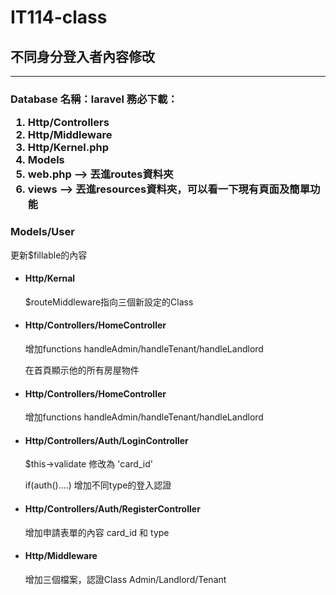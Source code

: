 # IT114-class

<h2>不同身分登入者內容修改</h2>
<hr>
<h3>
Database 名稱：laravel
務必下載：
   <ol>
      <li> Http/Controllers</li>
      <li> Http/Middleware</li>
      <li> Http/Kernel.php</li>
      <li> Models</li>
      <li> web.php --> 丟進routes資料夾</li>
      <li> views --> 丟進resources資料夾，可以看一下現有頁面及簡單功能</li>
   </ol>
</h3>
<h3>Models/User</h3>
<p>更新$fillable的內容</p>
<ul>
   <li><h4>Http/Kernal  </h4>
   <p>$routeMiddleware指向三個新設定的Class</p>
</li>

  <li><h4>Http/Controllers/HomeController  </h4>
   <p>增加functions handleAdmin/handleTenant/handleLandlord</p>
   <p>在首頁顯示他的所有房屋物件</p>
</li>

  <li><h4>Http/Controllers/HomeController  </h4>
   <p>增加functions handleAdmin/handleTenant/handleLandlord</p>
</li>

  <li><h4>Http/Controllers/Auth/LoginController  </h4>
   <p>$this->validate 修改為 'card_id'</p>
   <p>if(auth()....) 增加不同type的登入認證</p>
</li>

  <li><h4>Http/Controllers/Auth/RegisterController  </h4>
   <p>增加申請表單的內容 card_id 和 type</p>
</li>

  <li><h4>Http/Middleware  </h4>
   <p>增加三個檔案，認證Class Admin/Landlord/Tenant</p>
</li>


